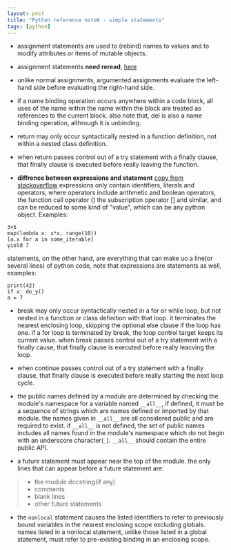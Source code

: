 ```yaml
---
layout: post
title: "Python reference note6 - simple statements"
tags: [python]
---
```


* assignment statements are used to (rebind) names to values and to modify 
attributes or items of mutable objects.

* assignment statements **need reread**, [here](https://docs.python.org/3/reference/simple_stmts.html#assignment-statements)

* unlike normal assignments, argumented assignments evaluate the left-hand side
before evaluating the right-hand side.

* if a name binding operation occurs anywhere within a code block, all uses of 
the name within the name within the block are treated as references to the 
current block. also note that, del is also a name binding operation, althrough
it is unbinding.

* return may only occur syntactically nested in a function definition, not 
within a nested class definition.

* when return passes control out of a try statement with a finally clause, that
finally clause is executed before really leaving the function.

* **diffrence between expressions and statement** 
[copy from stackoverflow](http://stackoverflow.com/questions/4728073/what-is-the-difference-between-an-expression-and-a-statement-in-python)
expressions only contain 
identifiers, literals and operators, where operators include arithmetic and 
boolean operators, the function call operator () the subscription operator
[] and similar, and can be reduced to some kind of "value", which can be any 
python object. Examples:

```python3
3+5
map(lambda x: x*x, range(10))
[a.x for a in some_iterable]
yield 7
```

statements, on the other hand, are everything that can make uo a line(or 
several lines) of python code, note that expressions are statements as well,
examples:

```python3
print(42)
if x: do_y()
a = 7
```

* break may only occur syntactically nested in a for or while loop, but not
nested in a function or class definition with that loop. it terminates the 
nearest enclosing loop, skipping the optional else clause if the loop has one.
if a for loop is terminated by break, the loop control target keeps its current
value. when break passes control out of a try statement with a finally cause,
that finally clause is executed before really leacving the loop.

* when continue passes control out of a try statement with a finally clause, 
that finally clause is executed before really starting the next loop cycle.

* the public names defined by a module are determined by checking the module's
namespace for a variable named `__all__`, if defined, it must be a sequence of 
strings which are names defined or imported by that module. the names given in 
`__all__` are all considered public and are required to exist. if `__all__` is 
not defined, the set of public names includes all names found in the module's
namespace which do not begin with an underscore character(`_`). `__all__` should
contain the entire public API.

* a future statement must appear near the top of the module. the only lines 
that can appear before a future statement are:
> * the module docstring(if any)
> * comments
> * blank lines
> * other future statements

* the `nonlocal` statement causes the listed identifiers to refer to previously
bound variables in the nearest enclosing scope excluding globals. names listed
in a nonlocal statement, unlike those listed in a global statement, must refer
to pre-existing binding in an enclosing scope.
